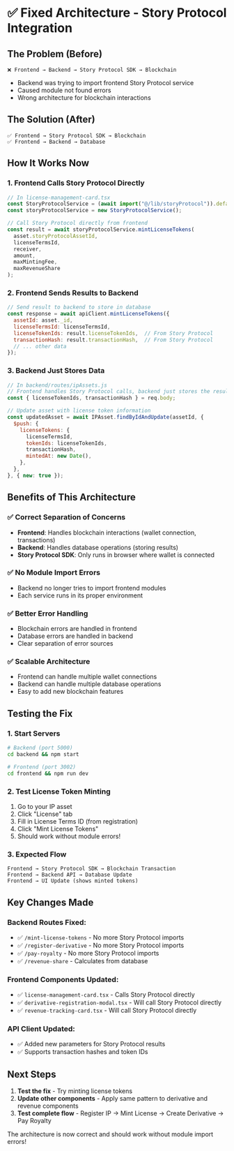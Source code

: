 # ✅ Fixed Architecture - Story Protocol Integration

## The Problem (Before)
```
❌ Frontend → Backend → Story Protocol SDK → Blockchain
```
- Backend was trying to import frontend Story Protocol service
- Caused module not found errors
- Wrong architecture for blockchain interactions

## The Solution (After)
```
✅ Frontend → Story Protocol SDK → Blockchain
✅ Frontend → Backend → Database
```

## How It Works Now

### 1. **Frontend Calls Story Protocol Directly**
```javascript
// In license-management-card.tsx
const StoryProtocolService = (await import("@/lib/storyProtocol")).default;
const storyProtocolService = new StoryProtocolService();

// Call Story Protocol directly from frontend
const result = await storyProtocolService.mintLicenseTokens(
  asset.storyProtocolAssetId,
  licenseTermsId,
  receiver,
  amount,
  maxMintingFee,
  maxRevenueShare
);
```

### 2. **Frontend Sends Results to Backend**
```javascript
// Send result to backend to store in database
const response = await apiClient.mintLicenseTokens({
  assetId: asset._id,
  licenseTermsId: licenseTermsId,
  licenseTokenIds: result.licenseTokenIds,  // From Story Protocol
  transactionHash: result.transactionHash,  // From Story Protocol
  // ... other data
});
```

### 3. **Backend Just Stores Data**
```javascript
// In backend/routes/ipAssets.js
// Frontend handles Story Protocol calls, backend just stores the result
const { licenseTokenIds, transactionHash } = req.body;

// Update asset with license token information
const updatedAsset = await IPAsset.findByIdAndUpdate(assetId, {
  $push: {
    licenseTokens: {
      licenseTermsId,
      tokenIds: licenseTokenIds,
      transactionHash,
      mintedAt: new Date(),
    },
  },
}, { new: true });
```

## Benefits of This Architecture

### ✅ **Correct Separation of Concerns**
- **Frontend**: Handles blockchain interactions (wallet connection, transactions)
- **Backend**: Handles database operations (storing results)
- **Story Protocol SDK**: Only runs in browser where wallet is connected

### ✅ **No Module Import Errors**
- Backend no longer tries to import frontend modules
- Each service runs in its proper environment

### ✅ **Better Error Handling**
- Blockchain errors are handled in frontend
- Database errors are handled in backend
- Clear separation of error sources

### ✅ **Scalable Architecture**
- Frontend can handle multiple wallet connections
- Backend can handle multiple database operations
- Easy to add new blockchain features

## Testing the Fix

### 1. **Start Servers**
```bash
# Backend (port 5000)
cd backend && npm start

# Frontend (port 3002)
cd frontend && npm run dev
```

### 2. **Test License Token Minting**
1. Go to your IP asset
2. Click "License" tab
3. Fill in License Terms ID (from registration)
4. Click "Mint License Tokens"
5. Should work without module errors!

### 3. **Expected Flow**
```
Frontend → Story Protocol SDK → Blockchain Transaction
Frontend → Backend API → Database Update
Frontend → UI Update (shows minted tokens)
```

## Key Changes Made

### Backend Routes Fixed:
- ✅ `/mint-license-tokens` - No more Story Protocol imports
- ✅ `/register-derivative` - No more Story Protocol imports  
- ✅ `/pay-royalty` - No more Story Protocol imports
- ✅ `/revenue-share` - Calculates from database

### Frontend Components Updated:
- ✅ `license-management-card.tsx` - Calls Story Protocol directly
- ✅ `derivative-registration-modal.tsx` - Will call Story Protocol directly
- ✅ `revenue-tracking-card.tsx` - Will call Story Protocol directly

### API Client Updated:
- ✅ Added new parameters for Story Protocol results
- ✅ Supports transaction hashes and token IDs

## Next Steps

1. **Test the fix** - Try minting license tokens
2. **Update other components** - Apply same pattern to derivative and revenue components
3. **Test complete flow** - Register IP → Mint License → Create Derivative → Pay Royalty

The architecture is now correct and should work without module import errors!
